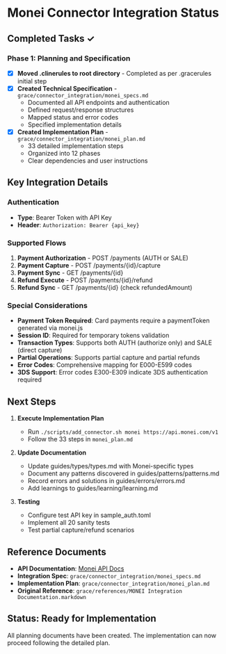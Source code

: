 # Monei Connector Integration Status

## Completed Tasks ✓

### Phase 1: Planning and Specification
- [x] **Moved .clinerules to root directory** - Completed as per .gracerules initial step
- [x] **Created Technical Specification** - `grace/connector_integration/monei_specs.md`
  - Documented all API endpoints and authentication
  - Defined request/response structures
  - Mapped status and error codes
  - Specified implementation details
- [x] **Created Implementation Plan** - `grace/connector_integration/monei_plan.md`
  - 33 detailed implementation steps
  - Organized into 12 phases
  - Clear dependencies and user instructions

## Key Integration Details

### Authentication
- **Type**: Bearer Token with API Key
- **Header**: `Authorization: Bearer {api_key}`

### Supported Flows
1. **Payment Authorization** - POST /payments (AUTH or SALE)
2. **Payment Capture** - POST /payments/{id}/capture
3. **Payment Sync** - GET /payments/{id}
4. **Refund Execute** - POST /payments/{id}/refund
5. **Refund Sync** - GET /payments/{id} (check refundedAmount)

### Special Considerations
- **Payment Token Required**: Card payments require a paymentToken generated via monei.js
- **Session ID**: Required for temporary tokens validation
- **Transaction Types**: Supports both AUTH (authorize only) and SALE (direct capture)
- **Partial Operations**: Supports partial capture and partial refunds
- **Error Codes**: Comprehensive mapping for E000-E599 codes
- **3DS Support**: Error codes E300-E309 indicate 3DS authentication required

## Next Steps

1. **Execute Implementation Plan**
   - Run `./scripts/add_connector.sh monei https://api.monei.com/v1`
   - Follow the 33 steps in `monei_plan.md`

2. **Update Documentation**
   - Update guides/types/types.md with Monei-specific types
   - Document any patterns discovered in guides/patterns/patterns.md
   - Record errors and solutions in guides/errors/errors.md
   - Add learnings to guides/learning/learning.md

3. **Testing**
   - Configure test API key in sample_auth.toml
   - Implement all 20 sanity tests
   - Test partial capture/refund scenarios

## Reference Documents
- **API Documentation**: [Monei API Docs](https://docs.monei.com/)
- **Integration Spec**: `grace/connector_integration/monei_specs.md`
- **Implementation Plan**: `grace/connector_integration/monei_plan.md`
- **Original Reference**: `grace/references/MONEI Integration Documentation.markdown`

## Status: Ready for Implementation
All planning documents have been created. The implementation can now proceed following the detailed plan.

